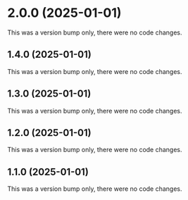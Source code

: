# 2.0.0 (2025-01-01)

This was a version bump only, there were no code changes.

## 1.4.0 (2025-01-01)

This was a version bump only, there were no code changes.

## 1.3.0 (2025-01-01)

This was a version bump only, there were no code changes.

## 1.2.0 (2025-01-01)

This was a version bump only, there were no code changes.

## 1.1.0 (2025-01-01)

This was a version bump only, there were no code changes.